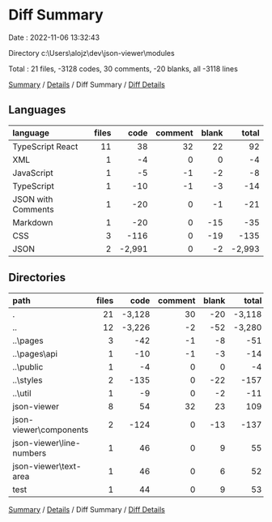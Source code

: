 # Diff Summary

Date : 2022-11-06 13:32:43

Directory c:\\Users\\alojz\\dev\\json-viewer\\modules

Total : 21 files,  -3128 codes, 30 comments, -20 blanks, all -3118 lines

[Summary](results.md) / [Details](details.md) / Diff Summary / [Diff Details](diff-details.md)

## Languages
| language | files | code | comment | blank | total |
| :--- | ---: | ---: | ---: | ---: | ---: |
| TypeScript React | 11 | 38 | 32 | 22 | 92 |
| XML | 1 | -4 | 0 | 0 | -4 |
| JavaScript | 1 | -5 | -1 | -2 | -8 |
| TypeScript | 1 | -10 | -1 | -3 | -14 |
| JSON with Comments | 1 | -20 | 0 | -1 | -21 |
| Markdown | 1 | -20 | 0 | -15 | -35 |
| CSS | 3 | -116 | 0 | -19 | -135 |
| JSON | 2 | -2,991 | 0 | -2 | -2,993 |

## Directories
| path | files | code | comment | blank | total |
| :--- | ---: | ---: | ---: | ---: | ---: |
| . | 21 | -3,128 | 30 | -20 | -3,118 |
| .. | 12 | -3,226 | -2 | -52 | -3,280 |
| ..\\pages | 3 | -42 | -1 | -8 | -51 |
| ..\\pages\\api | 1 | -10 | -1 | -3 | -14 |
| ..\\public | 1 | -4 | 0 | 0 | -4 |
| ..\\styles | 2 | -135 | 0 | -22 | -157 |
| ..\\util | 1 | -9 | 0 | -2 | -11 |
| json-viewer | 8 | 54 | 32 | 23 | 109 |
| json-viewer\\components | 2 | -124 | 0 | -13 | -137 |
| json-viewer\\line-numbers | 1 | 46 | 0 | 9 | 55 |
| json-viewer\\text-area | 1 | 46 | 0 | 6 | 52 |
| test | 1 | 44 | 0 | 9 | 53 |

[Summary](results.md) / [Details](details.md) / Diff Summary / [Diff Details](diff-details.md)